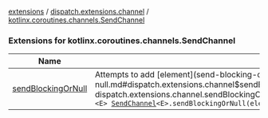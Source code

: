 [extensions](../../index.md) / [dispatch.extensions.channel](../index.md) / [kotlinx.coroutines.channels.SendChannel](./index.md)

### Extensions for kotlinx.coroutines.channels.SendChannel

| Name | Summary |
|---|---|
| [sendBlockingOrNull](send-blocking-or-null.md) | Attempts to add [element](send-blocking-or-null.md#dispatch.extensions.channel$sendBlockingOrNull(kotlinx.coroutines.channels.SendChannel((dispatch.extensions.channel.sendBlockingOrNull.E)), dispatch.extensions.channel.sendBlockingOrNull.E)/element) into this channel via [sendBlocking](https://kotlin.github.io/kotlinx.coroutines/kotlinx-coroutines-core/kotlinx.coroutines.channels/send-blocking.html) inside a try/catch for a [ClosedSendChannelException](https://kotlin.github.io/kotlinx.coroutines/kotlinx-coroutines-core/kotlinx.coroutines.channels/-closed-send-channel-exception/index.html).`fun <E> `[`SendChannel`](https://kotlin.github.io/kotlinx.coroutines/kotlinx-coroutines-core/kotlinx.coroutines.channels/-send-channel/index.html)`<E>.sendBlockingOrNull(element: E): `[`Unit`](https://kotlinlang.org/api/latest/jvm/stdlib/kotlin/-unit/index.html)`?` |
